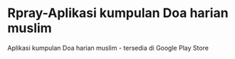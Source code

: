 # Rpray-Aplikasi kumpulan Doa harian muslim
 Aplikasi kumpulan Doa harian muslim - tersedia di Google Play Store
